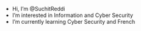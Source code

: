 - Hi, I’m @SuchitReddi
- I’m interested in Information and Cyber Security
- I’m currently learning Cyber Security and French
<!---
SuchitReddi/SuchitReddi is a ✨ special ✨ repository because its `README.md` (this file) appears on your GitHub profile.
You can click the Preview link to take a look at your changes.
--->
